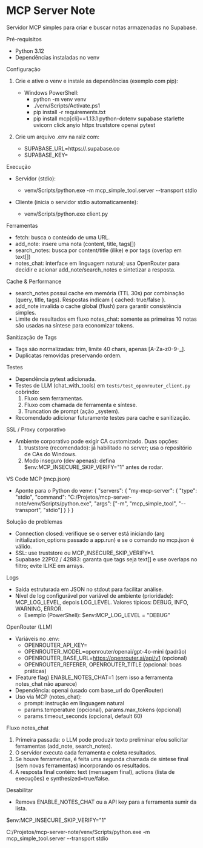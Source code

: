 MCP Server Note
================

Servidor MCP simples para criar e buscar notas armazenadas no Supabase.

Pré-requisitos
- Python 3.12
- Dependências instaladas no venv

Configuração
1) Crie e ative o venv e instale as dependências (exemplo com pip):
	 - Windows PowerShell:
		 - python -m venv venv
		 - ./venv/Scripts/Activate.ps1
		 - pip install -r requirements.txt
		 - pip install mcp[cli]==1.13.1 python-dotenv supabase starlette uvicorn click anyio httpx truststore openai pytest
		
2) Crie um arquivo .env na raiz com:
	 - SUPABASE_URL=https://<seu-projeto>.supabase.co
	 - SUPABASE_KEY=<sua-anon-key>

Execução
- Servidor (stdio):
	- venv/Scripts/python.exe -m mcp_simple_tool.server --transport stdio

- Cliente (inicia o servidor stdio automaticamente):
	- venv/Scripts/python.exe client.py

Ferramentas
- fetch: busca o conteúdo de uma URL.
- add_note: insere uma nota (content, title, tags[])
- search_notes: busca por content/title (ilike) e por tags (overlap em text[])
- notes_chat: interface em linguagem natural; usa OpenRouter para decidir e acionar add_note/search_notes e sintetizar a resposta.

Cache & Performance
- search_notes possui cache em memória (TTL 30s) por combinação (query, title, tags). Respostas indicam { cached: true/false }.
- add_note invalida o cache global (flush) para garantir consistência simples.
- Limite de resultados em fluxo notes_chat: somente as primeiras 10 notas são usadas na síntese para economizar tokens.

Sanitização de Tags
- Tags são normalizadas: trim, limite 40 chars, apenas [A-Za-z0-9-_].
- Duplicatas removidas preservando ordem.

Testes
- Dependência pytest adicionada.
- Testes de LLM (chat_with_tools) em `tests/test_openrouter_client.py` cobrindo:
	1) Fluxo sem ferramentas.
	2) Fluxo com chamada de ferramenta e síntese.
	3) Truncation de prompt (ação _system).
- Recomendado adicionar futuramente testes para cache e sanitização.

SSL / Proxy corporativo
- Ambiente corporativo pode exigir CA customizado. Duas opções:
	1) truststore (recomendado): já habilitado no server; usa o repositório de CAs do Windows.
	2) Modo inseguro (dev apenas): defina $env:MCP_INSECURE_SKIP_VERIFY="1" antes de rodar.

VS Code MCP (mcp.json)
- Aponte para o Python do venv:
	{
		"servers": {
			"my-mcp-server": {
				"type": "stdio",
				"command": "C:/Projetos/mcp-server-note/venv/Scripts/python.exe",
				"args": ["-m", "mcp_simple_tool", "--transport", "stdio"]
			}
		}
	}

Solução de problemas
- Connection closed: verifique se o server está iniciando (arg initialization_options passado a app.run) e se o comando no mcp.json é válido.
- SSL: use truststore ou MCP_INSECURE_SKIP_VERIFY=1.
- Supabase 22P02 / 42883: garanta que tags seja text[] e use overlaps no filtro; evite ILIKE em arrays.

Logs
- Saída estruturada em JSON no stdout para facilitar análise.
- Nível de log configurável por variável de ambiente (prioridade): MCP_LOG_LEVEL, depois LOG_LEVEL. Valores típicos: DEBUG, INFO, WARNING, ERROR.
	- Exemplo (PowerShell): $env:MCP_LOG_LEVEL = "DEBUG"

OpenRouter (LLM)
- Variáveis no .env:
	- OPENROUTER_API_KEY=<sua api key>
	- OPENROUTER_MODEL=openrouter/openai/gpt-4o-mini (padrão)
	- OPENROUTER_BASE_URL=https://openrouter.ai/api/v1 (opcional)
	- OPENROUTER_REFERER, OPENROUTER_TITLE (opcional: boas práticas)
- (Feature flag) ENABLE_NOTES_CHAT=1 (sem isso a ferramenta notes_chat não aparece)
- Dependência: openai (usado com base_url do OpenRouter)
- Uso via MCP (notes_chat):
	- prompt: instrução em linguagem natural
	- params.temperature (opcional), params.max_tokens (opcional)
	- params.timeout_seconds (opcional, default 60)

Fluxo notes_chat
1. Primeira passada: o LLM pode produzir texto preliminar e/ou solicitar ferramentas (add_note, search_notes).
2. O servidor executa cada ferramenta e coleta resultados.
3. Se houve ferramentas, é feita uma segunda chamada de síntese final (sem novas ferramentas) incorporando os resultados.
4. A resposta final contém: text (mensagem final), actions (lista de execuções) e synthesized=true/false.

Desabilitar
- Remova ENABLE_NOTES_CHAT ou a API key para a ferramenta sumir da lista.

$env:MCP_INSECURE_SKIP_VERIFY="1"

C:/Projetos/mcp-server-note/venv/Scripts/python.exe -m mcp_simple_tool.server --transport stdio

